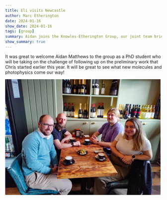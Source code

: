 ```yaml
---
title: Eli visits Newcastle
author: Marc Etherington
date: 2024-01-16
show_date: 2024-01-16
tags: [group]
summary: Aidan joins the Knowles-Etherington Group, our joint team bridging the interface of synthetic and physical chemistry.
show_summary: true
---
```

It was great to welcome Aidan Matthews to the group as a PhD student who will be taking on the challenge of following up on the preliminary work that Chris started earlier this year. It will be great to see what new molecules and photophysics come our way!

<img src="https://github.com/marc-k-etherington/marc-k-etherington.github.io/blob/main/content/post/images/Aidan_joins_2023.jpg?raw=true" width="500" height="auto">
